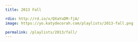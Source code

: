 ```yaml
---
title: 2013 Fall

rdio: http://rd.io/x/QXaYuDM-fjA/
image: https://yo.katydecorah.com/playlists/2013-fall.png

permalink: /playlists/2013/fall/
---
```

